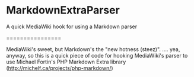 # MarkdownExtraParser

A quick MediaWiki hook for using a Markdown parser

================

MediaWiki's sweet, but Markdown's the "new hotness (steez)". .... yea, anyway, so this is a quick piece of code for hooking MediaWiki's parser to use Michael Fortin's PHP Markdown Extra library (http://michelf.ca/projects/php-markdown/)
